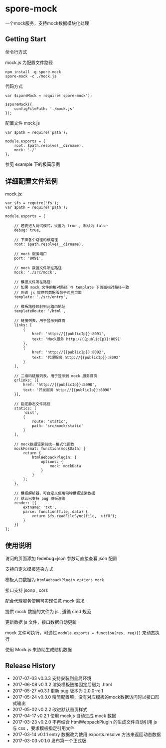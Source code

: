 # spore-mock
一个mock服务，支持mock数据模块化处理

## Getting Start

命令行方式

mock.js 为配置文件路径

```shell
npm install -g spore-mock
spore-mock -c ./mock.js
```

代码方式

```script
var $sporeMock = require('spore-mock');

$sporeMock({
	configFilePath: './mock.js'
});

```

配置文件 mock.js
```script
var $path = require('path');

module.exports = {
	root: $path.resolve(__dirname),
	mock: './'
};
```

参见 example 下的极简示例

## 详细配置文件范例

mock.js:

```script
var $fs = require('fs');
var $path = require('path');

module.exports = {

	// 若要进入调试模式，设置为 true , 默认为 false
	debug: true,

	// 下面各个路径的根路径
	root: $path.resolve(__dirname),

	// mock 服务端口
	port: '8091',

	// mock 数据文件所在路径
	mock: './src/mock',

	// 模板文件所在路径
	// 如果 mock 文件的相对路径 与 template 下页面相对路径一致
	// 则该 js 提供的数据服务于对应页面
	template: './src/entry',

	// 模板路径映射到此路由地址
	templateRoute: '/html',

	// 链接列表，用于显示到首页
	links: [
		{
			href: 'http://{{publicIp}}:8091',
			text: 'Mock服务 http://{{publicIp}}:8091'
		},
		{
			href: 'http://{{publicIp}}:8092',
			text: '代理服务 http://{{publicIp}}:8092'
		}
	],

	// 二维码链接列表，用于显示到 mock 服务首页
	qrlinks: [{
		href: 'http://{{publicIp}}:8090',
		text: '开发服务 http://{{publicIp}}:8090'
	}],

	// 指定静态文件路径
	statics: [
		'dist',
		{
			route: 'static',
			path: 'src/mock/static'
		}
	],

	// mock数据渲染前统一格式化函数
	mockFormat: function(mockData) {
		return {
			htmlWebpackPlugin: {
				options: {
					mock: mockData
				}
			}
		};
	},

	// 模板解析器，可自定义使用何种模板渲染数据
	// 默认已支持 pug 模板渲染
	render: [{
		extname: 'txt',
		parse: function(file, data) {
			return $fs.readFileSync(file, 'utf8');
		}
	}]
};
```

## 使用说明

访问的页面添加 fedebug=json 参数可直接查看 json 配置

支持自定义模板渲染方式

模板入口数据为 `htmlWebpackPlugin.options.mock`

接口支持 jsonp , cors

配合代理服务使用可实现任意 mock 需求

提供 mock 数据的文件为 js , 遵循 cmd 规范

更新数据 js 文件，接口数据自动更新

mock 文件可执行，可通过 `module.exports = function(res, req){}` 来动态执行

使用 Mock.js 来协助生成随机数据

## Release History

 * 2017-07-03 v0.3.3 支持安装到全局环境
 * 2017-06-08 v0.3.2 渲染模板链接固定后缀为 .html
 * 2017-05-27 v0.3.1 更新 pug 版本为 2.0.0-rc.1
 * 2017-05-24 v0.3.0 精简配置项，没有对应模板的mock数据访问时以接口形式输出
 * 2017-05-02 v0.2.2 改进默认首页样式
 * 2017-04-17 v0.2.1 使用 mockjs 自动生成 mock 数据
 * 2017-03-23 v0.2.0 不再结合 htmlWebpackPlugin 的生成文件自动引用 js 与 css ，要求模板指定引用文件
 * 2017-03-14 v0.1.1 entry 数据改为使用 exports.resolve 方法来返回动态数据
 * 2017-03-03 v0.1.0 发布第一个正式版
